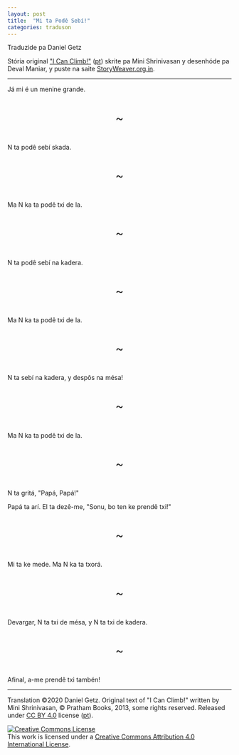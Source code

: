 ```yaml
---
layout: post
title:  "Mi ta Podê Sebí!"
categories: traduson
---
```


Traduzide pa Daniel Getz

Stória original ["I Can Climb!"](https://storyweaver.org.in/stories/822-i-can-climb)
([pt](https://storyweaver.org.in/stories/20394-eu-consigo-subir))
skrite pa Mini Shrinivasan y desenhóde pa Deval Maniar, y puste na saite [StoryWeaver.org.in](https://storyweaver.org.in/).

<style>
  .pagesep {
    text-align: center;
    font-size: 200%;
    padding: 5%;
  }
</style>

---

Já mi é un menine grande.

<div class="pagesep">~</div>

N ta podê sebí skada.

<div class="pagesep">~</div>

Ma N ka ta podê txi de la.

<div class="pagesep">~</div>

N ta podê sebí na kadera.

<div class="pagesep">~</div>

Ma N ka ta podê txi de la.

<div class="pagesep">~</div>

N ta sebí na kadera, y despôs na mésa!

<div class="pagesep">~</div>

Ma N ka ta podê txi de la.

<div class="pagesep">~</div>

N ta gritá, "Papá, Papá!"

Papá ta arí. El ta dezê-me, "Sonu, bo ten ke prendê txi!"

<div class="pagesep">~</div>

Mi ta ke mede. Ma N ka ta txorá.

<div class="pagesep">~</div>

Devargar, N ta txi de mésa, y N ta txi de kadera.

<div class="pagesep">~</div>

Afinal, a-me prendê txi tambén!

---

Translation ©2020 Daniel Getz. Original text of "I Can Climb!" written by Mini Shrinivasan, © Pratham Books, 2013, some rights reserved. Released under [CC BY 4.0](https://creativecommons.org/licenses/by/4.0/) license ([pt](https://creativecommons.org/licenses/by/4.0/deed.pt)).

<a rel="license" href="http://creativecommons.org/licenses/by/4.0/"><img alt="Creative Commons License" style="border-width:0" src="https://i.creativecommons.org/l/by/4.0/88x31.png" /></a><br />This work is licensed under a <a rel="license" href="http://creativecommons.org/licenses/by/4.0/">Creative Commons Attribution 4.0 International License</a>.
